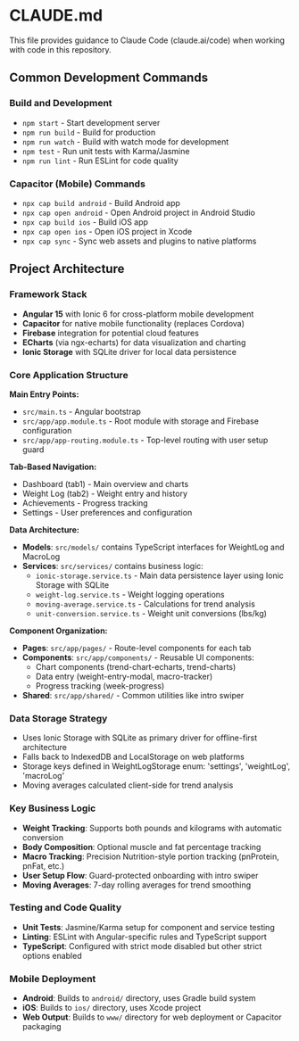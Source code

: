 # CLAUDE.md

This file provides guidance to Claude Code (claude.ai/code) when working with code in this repository.

## Common Development Commands

### Build and Development
- `npm start` - Start development server
- `npm run build` - Build for production
- `npm run watch` - Build with watch mode for development
- `npm test` - Run unit tests with Karma/Jasmine
- `npm run lint` - Run ESLint for code quality

### Capacitor (Mobile) Commands
- `npx cap build android` - Build Android app
- `npx cap open android` - Open Android project in Android Studio
- `npx cap build ios` - Build iOS app  
- `npx cap open ios` - Open iOS project in Xcode
- `npx cap sync` - Sync web assets and plugins to native platforms

## Project Architecture

### Framework Stack
- **Angular 15** with Ionic 6 for cross-platform mobile development
- **Capacitor** for native mobile functionality (replaces Cordova)
- **Firebase** integration for potential cloud features
- **ECharts** (via ngx-echarts) for data visualization and charting
- **Ionic Storage** with SQLite driver for local data persistence

### Core Application Structure

**Main Entry Points:**
- `src/main.ts` - Angular bootstrap
- `src/app/app.module.ts` - Root module with storage and Firebase configuration
- `src/app/app-routing.module.ts` - Top-level routing with user setup guard

**Tab-Based Navigation:**
- Dashboard (tab1) - Main overview and charts
- Weight Log (tab2) - Weight entry and history
- Achievements - Progress tracking
- Settings - User preferences and configuration

**Data Architecture:**
- **Models**: `src/models/` contains TypeScript interfaces for WeightLog and MacroLog
- **Services**: `src/services/` contains business logic:
  - `ionic-storage.service.ts` - Main data persistence layer using Ionic Storage with SQLite
  - `weight-log.service.ts` - Weight logging operations
  - `moving-average.service.ts` - Calculations for trend analysis
  - `unit-conversion.service.ts` - Weight unit conversions (lbs/kg)

**Component Organization:**
- **Pages**: `src/app/pages/` - Route-level components for each tab
- **Components**: `src/app/components/` - Reusable UI components:
  - Chart components (trend-chart-echarts, trend-charts)
  - Data entry (weight-entry-modal, macro-tracker)
  - Progress tracking (week-progress)
- **Shared**: `src/app/shared/` - Common utilities like intro swiper

### Data Storage Strategy
- Uses Ionic Storage with SQLite as primary driver for offline-first architecture
- Falls back to IndexedDB and LocalStorage on web platforms
- Storage keys defined in WeightLogStorage enum: 'settings', 'weightLog', 'macroLog'
- Moving averages calculated client-side for trend analysis

### Key Business Logic
- **Weight Tracking**: Supports both pounds and kilograms with automatic conversion
- **Body Composition**: Optional muscle and fat percentage tracking
- **Macro Tracking**: Precision Nutrition-style portion tracking (pnProtein, pnFat, etc.)
- **User Setup Flow**: Guard-protected onboarding with intro swiper
- **Moving Averages**: 7-day rolling averages for trend smoothing

### Testing and Code Quality
- **Unit Tests**: Jasmine/Karma setup for component and service testing
- **Linting**: ESLint with Angular-specific rules and TypeScript support
- **TypeScript**: Configured with strict mode disabled but other strict options enabled

### Mobile Deployment
- **Android**: Builds to `android/` directory, uses Gradle build system
- **iOS**: Builds to `ios/` directory, uses Xcode project
- **Web Output**: Builds to `www/` directory for web deployment or Capacitor packaging